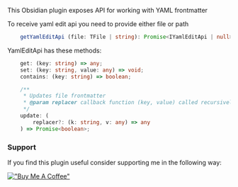 This Obsidian plugin exposes API for working with YAML frontmatter

To receive yaml edit api you need to provide either file or path

```typescript
	getYamlEditApi (file: TFile | string): Promise<IYamlEditApi | null> 
``` 

YamlEditApi has these methods:

```typescript
	get: (key: string) => any;
	set: (key: string, value: any) => void;
	contains: (key: string) => boolean;

	/**
	 * Updates file frontmatter
	 * @param replacer callback function (key, value) called recursively on each key/value in source object
	 */
	update: (
		replacer?: (k: string, v: any) => any
	) => Promise<boolean>;
```

### Support
If you find this plugin useful consider supporting me in the following way:

[!["Buy Me A Coffee"](https://www.buymeacoffee.com/assets/img/custom_images/orange_img.png)](https://www.buymeacoffee.com/Borouch)